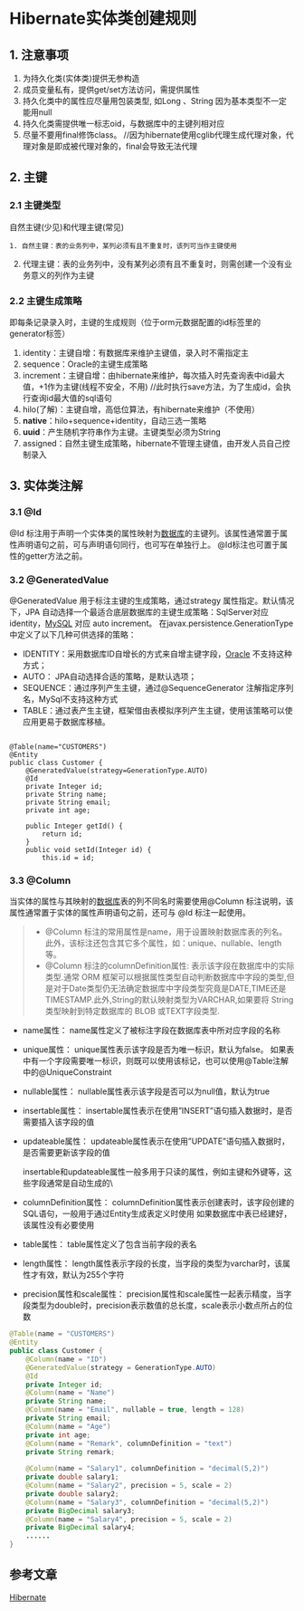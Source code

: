 # Hibernate实体类创建规则

## 1. 注意事项

1. 为持久化类(实体类)提供无参构造
2. 成员变量私有，提供get/set方法访问，需提供属性
3. 持久化类中的属性应尽量用包装类型, 如Long 、String  因为基本类型不一定能用null
4. 持久化类需提供唯一标志oid，与数据库中的主键列相对应
5. 尽量不要用final修饰class。
      //因为hibernate使用cglib代理生成代理对象，代理对象是即成被代理对象的，final会导致无法代理

## 2. 主键

### 2.1 主键类型

自然主键(少见)和代理主键(常见)

    1. 自然主键：表的业务列中，某列必须有且不重复时，该列可当作主键使用

2. 代理主键：表的业务列中，没有某列必须有且不重复时，则需创建一个没有业务意义的列作为主键

### 2.2 主键生成策略

即每条记录录入时，主键的生成规则（位于orm元数据配置的id标签里的generator标签）

1. identity：主键自增：有数据库来维护主键值，录入时不需指定主
2. sequence：Oracle的主键生成策略
3. increment：主键自增：由hibernate来维护，每次插入时先查询表中id最大值，+1作为主键(线程不安全，不用)
           //此时执行save方法，为了生成id，会执行查询id最大值的sql语句
4. hilo(了解)：主键自增，高低位算法，有hibernate来维护（不使用）
5. **native**：hilo+sequence+identity，自动三选一策略
6. **uuid**：产生随机字符串作为主键。主键类型必须为String
7. assigned：自然主键生成策略，hibernate不管理主键值，由开发人员自己控制录入

## 3. 实体类注解

### 3.1 @Id

@Id 标注用于声明一个实体类的属性映射为[数据库](http://lib.csdn.net/base/mysql)的主键列。该属性通常置于属性声明语句之前，可与声明语句同行，也可写在单独行上。
@Id标注也可置于属性的getter方法之前。

### 3.2 @GeneratedValue

@GeneratedValue 用于标注主键的生成策略，通过strategy 属性指定。默认情况下，JPA 自动选择一个最适合底层数据库的主键生成策略：SqlServer对应identity，[MySQL](http://lib.csdn.net/base/mysql) 对应 auto increment。
在javax.persistence.GenerationType中定义了以下几种可供选择的策略：

- IDENTITY：采用数据库ID自增长的方式来自增主键字段，[Oracle](http://lib.csdn.net/base/oracle) 不支持这种方式； 
- AUTO： JPA自动选择合适的策略，是默认选项；
- SEQUENCE：通过序列产生主键，通过@SequenceGenerator 注解指定序列名，MySql不支持这种方式
- TABLE：通过表产生主键，框架借由表模拟序列产生主键，使用该策略可以使应用更易于数据库移植。

```

@Table(name="CUSTOMERS")
@Entity
public class Customer {
    @GeneratedValue(strategy=GenerationType.AUTO)
    @Id
    private Integer id;
    private String name;
    private String email;
    private int age;
 
    public Integer getId() {
        return id;
    }
    public void setId(Integer id) {
        this.id = id;

```

### 3.3 @Column

当实体的属性与其映射的[数据库](http://lib.csdn.net/base/mysql)表的列不同名时需要使用@Column 标注说明，该属性通常置于实体的属性声明语句之前，还可与 @Id 标注一起使用。

>- @Column 标注的常用属性是name，用于设置映射数据库表的列名。此外，该标注还包含其它多个属性，如：unique、nullable、length 等。
>- @Column 标注的columnDefinition属性: 表示该字段在数据库中的实际类型.通常 ORM 框架可以根据属性类型自动判断数据库中字段的类型,但是对于Date类型仍无法确定数据库中字段类型究竟是DATE,TIME还是TIMESTAMP.此外,String的默认映射类型为VARCHAR,如果要将 String 类型映射到特定数据库的 BLOB 或TEXT字段类型.

- name属性：
  name属性定义了被标注字段在数据库表中所对应字段的名称

- unique属性：
  unique属性表示该字段是否为唯一标识，默认为false。
  如果表中有一个字段需要唯一标识，则既可以使用该标记，也可以使用@Table注解中的@UniqueConstraint

- nullable属性：
  nullable属性表示该字段是否可以为null值，默认为true

- insertable属性：
  insertable属性表示在使用”INSERT”语句插入数据时，是否需要插入该字段的值

- updateable属性：
  updateable属性表示在使用”UPDATE”语句插入数据时，是否需要更新该字段的值

  insertable和updateable属性一般多用于只读的属性，例如主键和外键等，这些字段通常是自动生成的\

- columnDefinition属性：
  columnDefinition属性表示创建表时，该字段创建的SQL语句，一般用于通过Entity生成表定义时使用
  如果数据库中表已经建好，该属性没有必要使用

- table属性：
  table属性定义了包含当前字段的表名

- length属性：
  length属性表示字段的长度，当字段的类型为varchar时，该属性才有效，默认为255个字符

- precision属性和scale属性：
  precision属性和scale属性一起表示精度，当字段类型为double时，precision表示数值的总长度，scale表示小数点所占的位数

```java
@Table(name = "CUSTOMERS")
@Entity
public class Customer {
    @Column(name = "ID")
    @GeneratedValue(strategy = GenerationType.AUTO)
    @Id
    private Integer id;
    @Column(name = "Name")
    private String name;
    @Column(name = "Email", nullable = true, length = 128)
    private String email;
    @Column(name = "Age")
    private int age;
    @Column(name = "Remark", columnDefinition = "text")
    private String remark;
 
    @Column(name = "Salary1", columnDefinition = "decimal(5,2)")
    private double salary1;
    @Column(name = "Salary2", precision = 5, scale = 2)
    private double salary2;
    @Column(name = "Salary3", columnDefinition = "decimal(5,2)")
    private BigDecimal salary3;
    @Column(name = "Salary4", precision = 5, scale = 2)
    private BigDecimal salary4;
    ......
}

```



## 参考文章

[Hibernate](https://sourceforge.net/projects/hibernate/files/hibernate-orm/)